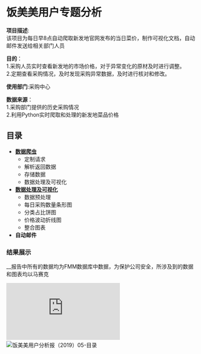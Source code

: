 # 饭美美用户专题分析

__项目描述__:<br>
该项目为每日早8点自动爬取新发地官网发布的当日菜价，制作可视化文档，自动邮件发送给相关部门人员<br>

__目的__：<br>
1.采购人员实时查看新发地的市场价格，对于异常变化的原材及时进行调整。<br>
2.定期查看采购情况，及时发现采购异常数据，及时进行核对和修改。<br>

__使用部门__:采购中心<br>

__数据来源__：<br>
     1.采购部门提供的历史采购情况<br>
     2.利用Python实时爬取和处理的新发地菜品价格
## 目录
+ [__数据爬虫__](https://github.com/EvelynZP/FEE-Purchasing-DashBoard/blob/master/FEE-%E9%87%87%E8%B4%AD-%E6%96%B0%E5%8F%91%E5%9C%B0%E8%8F%9C%E4%BB%B7%E5%AE%9E%E6%97%B6%E6%8A%93%E5%8F%96.ipynb)
     + 定制请求
     + 解析返回数据
     + 存储数据
     + 数据处理及可视化
+ [__数据处理及可视化__](https://github.com/EvelynZP/FEE-Purchasing-DashBoard/blob/master/FEE-%E9%87%87%E8%B4%AD-%E5%8F%AF%E8%A7%86%E5%8C%96%E7%9C%8B%E6%9D%BF.ipynb)
     + 数据预处理
     + 每日采购数量条形图
     + 分类占比饼图
     + 价格波动折线图
     + 整合图表
+ __自动邮件__



### 结果展示<br>
__报告中所有的数据均为FMM数据库中数据，为保护公司安全，所涉及到的数据和图表均以马赛克<br>

![饭美美用户分析报（2019）05-首页](https://github.com/EvelynZP/Data-Analysis-Report/blob/master/FMM-%E7%94%A8%E6%88%B7%E4%B8%93%E9%A2%98%E5%88%86%E6%9E%90/%E9%A5%AD%E7%BE%8E%E7%BE%8E%E7%94%A8%E6%88%B7%E5%88%86%E6%9E%90%E6%8A%A5%E5%91%8A%EF%BC%882019%EF%BC%8905-%E9%A6%96%E9%A1%B5.pdf)<br>
![饭美美用户分析报（2019）05-目录]()
